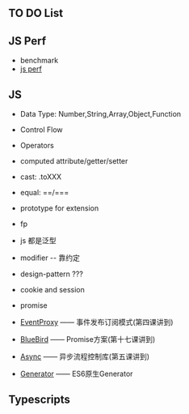 ## TO DO List

## JS Perf

- benchmark
- [js perf](http://jsperf.com)

## JS 

- Data Type: Number,String,Array,Object,Function
- Control Flow
- Operators
- computed attribute/getter/setter
- cast: .toXXX
- equal: ==/===
- prototype for extension
- fp
- js 都是泛型
- modifier -- 靠约定
- design-pattern ???

- cookie and session
- promise
- [EventProxy](https://github.com/JacksonTian/eventproxy) —— 事件发布订阅模式(第四课讲到)
- [BlueBird](https://github.com/petkaantonov/bluebird) —— Promise方案(第十七课讲到)
- [Async](https://github.com/caolan/async) —— 异步流程控制库(第五课讲到)
- [Generator](http://es6.ruanyifeng.com/#docs/generator) —— ES6原生Generator

## Typescripts

